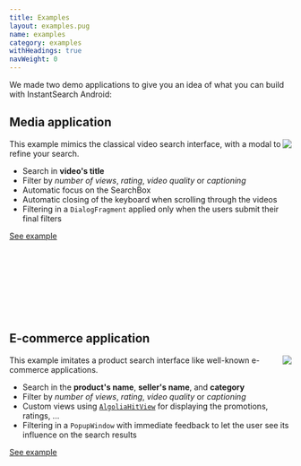 ```yaml
---
title: Examples
layout: examples.pug
name: examples
category: examples
withHeadings: true
navWeight: 0
---
```


We made two demo applications to give you an idea of what you can build with InstantSearch Android:

## Media application
<img src="assets/img/media.gif" class="img-object" align="right"/>

This example mimics the classical video search interface, with a modal to refine your search.

- Search in **video's title**
- Filter by *number of views*, *rating*, *video quality* or *captioning*
- Automatic focus on the SearchBox
- Automatic closing of the keyboard when scrolling through the videos
- Filtering in a `DialogFragment` applied only when the users submit their final filters

<a href="https://github.com/algolia/instantsearch-android-examples/tree/master/media" class="btn btn-static-primary">See example <i class="icon icon-arrow-right"></i></a>

<br />
<br />
<br />
<br />
<br />
<br />
<br />

## E-commerce application
<img src="assets/img/ecommerce.gif" class="img-object" align="right"/>

This example imitates a product search interface like well-known e-commerce applications.

- Search in the **product's name**, **seller's name**, and **category**
- Filter by *number of views*, *rating*, *video quality* or *captioning*
- Custom views using [`AlgoliaHitView`](https://github.com/algolia/instantsearch-android/blob/master/instantsearch/src/main/java/com/algolia/instantsearch/ui/views/AlgoliaHitView.java) for displaying the promotions, ratings, ...
- Filtering in a `PopupWindow` with immediate feedback to let the user see its influence on the search results

<a href="https://github.com/algolia/instantsearch-android-examples/tree/master/ecommerce" class="btn btn-static-primary">See example <i class="icon icon-arrow-right"></i></a>

[media-url]: https://github.com/algolia/instantsearch-android-examples/tree/master/media
[ecommerce-url]: https://github.com/algolia/instantsearch-android-examples/tree/master/ecommerce
